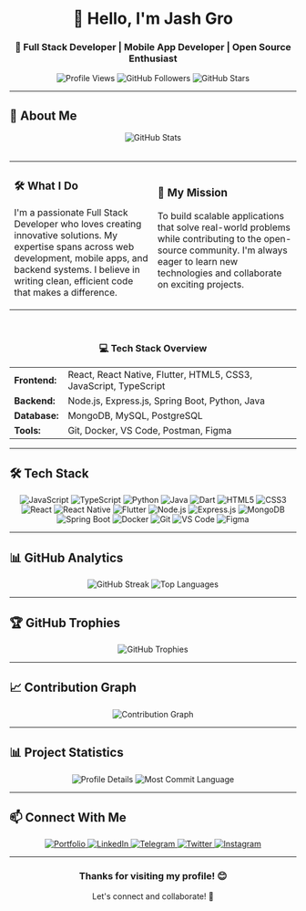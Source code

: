 <div align="center">
  <h1>👋 Hello, I'm Jash Gro</h1>
  <h3>🚀 Full Stack Developer | Mobile App Developer | Open Source Enthusiast</h3>
  
  <div>
    <img src="https://komarev.com/ghpvc/?username=BlackHatDevX&style=flat-square&color=00FF00" alt="Profile Views" />
    <img src="https://img.shields.io/github/followers/BlackHatDevX?label=Followers&style=social&color=00FF00" alt="GitHub Followers" />
    <img src="https://img.shields.io/github/stars/BlackHatDevX?label=Stars&style=social&color=00FF00" alt="GitHub Stars" />
  </div>
</div>

---

## 🎯 About Me

<div align="center">
  <img src="https://github-readme-stats.vercel.app/api?username=BlackHatDevX&show_icons=true&theme=radical&hide_border=true&bg_color=0D1117&title_color=00FF00&text_color=FFFFFF&icon_color=00FF00" alt="GitHub Stats" />
</div>

<br>

<div align="center">
  <table>
    <tr>
      <td width="50%">
        <h3>🛠️ What I Do</h3>
        <p>I'm a passionate Full Stack Developer who loves creating innovative solutions. My expertise spans across web development, mobile apps, and backend systems. I believe in writing clean, efficient code that makes a difference.</p>
      </td>
      <td width="50%">
        <h3>🎯 My Mission</h3>
        <p>To build scalable applications that solve real-world problems while contributing to the open-source community. I'm always eager to learn new technologies and collaborate on exciting projects.</p>
      </td>
    </tr>
  </table>
</div>

<br>

<div align="center">
  <h3>💻 Tech Stack Overview</h3>
  <table>
    <tr>
      <td><strong>Frontend:</strong></td>
      <td>React, React Native, Flutter, HTML5, CSS3, JavaScript, TypeScript</td>
    </tr>
    <tr>
      <td><strong>Backend:</strong></td>
      <td>Node.js, Express.js, Spring Boot, Python, Java</td>
    </tr>
    <tr>
      <td><strong>Database:</strong></td>
      <td>MongoDB, MySQL, PostgreSQL</td>
    </tr>
    <tr>
      <td><strong>Tools:</strong></td>
      <td>Git, Docker, VS Code, Postman, Figma</td>
    </tr>
  </table>
</div>

---

## 🛠️ Tech Stack

<div align="center">
  <img src="https://img.shields.io/badge/-JavaScript-F7DF1E?style=for-the-badge&logo=javascript&logoColor=black" alt="JavaScript" />
  <img src="https://img.shields.io/badge/-TypeScript-3178C6?style=for-the-badge&logo=typescript&logoColor=white" alt="TypeScript" />
  <img src="https://img.shields.io/badge/-Python-3776AB?style=for-the-badge&logo=python&logoColor=white" alt="Python" />
  <img src="https://img.shields.io/badge/-Java-ED8B00?style=for-the-badge&logo=java&logoColor=white" alt="Java" />
  <img src="https://img.shields.io/badge/-Dart-0175C2?style=for-the-badge&logo=dart&logoColor=white" alt="Dart" />
  <img src="https://img.shields.io/badge/-HTML5-E34F26?style=for-the-badge&logo=html5&logoColor=white" alt="HTML5" />
  <img src="https://img.shields.io/badge/-CSS3-1572B6?style=for-the-badge&logo=css3&logoColor=white" alt="CSS3" />
  <br>
  <img src="https://img.shields.io/badge/-React-61DAFB?style=for-the-badge&logo=react&logoColor=black" alt="React" />
  <img src="https://img.shields.io/badge/-React%20Native-61DAFB?style=for-the-badge&logo=react&logoColor=black" alt="React Native" />
  <img src="https://img.shields.io/badge/-Flutter-02569B?style=for-the-badge&logo=flutter&logoColor=white" alt="Flutter" />
  <img src="https://img.shields.io/badge/-Node.js-339933?style=for-the-badge&logo=nodedotjs&logoColor=white" alt="Node.js" />
  <img src="https://img.shields.io/badge/-Express.js-000000?style=for-the-badge&logo=express&logoColor=white" alt="Express.js" />
  <img src="https://img.shields.io/badge/-MongoDB-47A248?style=for-the-badge&logo=mongodb&logoColor=white" alt="MongoDB" />
  <br>
  <img src="https://img.shields.io/badge/-Spring%20Boot-6DB33F?style=for-the-badge&logo=springboot&logoColor=white" alt="Spring Boot" />
  <img src="https://img.shields.io/badge/-Docker-2496ED?style=for-the-badge&logo=docker&logoColor=white" alt="Docker" />
  <img src="https://img.shields.io/badge/-Git-F05032?style=for-the-badge&logo=git&logoColor=white" alt="Git" />
  <img src="https://img.shields.io/badge/-VS%20Code-007ACC?style=for-the-badge&logo=visualstudiocode&logoColor=white" alt="VS Code" />
  <img src="https://img.shields.io/badge/-Figma-F24E1E?style=for-the-badge&logo=figma&logoColor=white" alt="Figma" />
</div>

---

## 📊 GitHub Analytics

<div align="center">
  <img src="https://github-readme-streak-stats.herokuapp.com/?user=BlackHatDevX&theme=radical&hide_border=true&background=0D1117&stroke=00FF00&ring=00FF00&fire=00FF00&currStreakNum=FFFFFF&currStreakLabel=00FF00&sideNums=FFFFFF&sideLabels=FFFFFF&dates=FFFFFF" alt="GitHub Streak" />
  <img src="https://github-readme-stats.vercel.app/api/top-langs/?username=BlackHatDevX&layout=compact&theme=radical&hide_border=true&bg_color=0D1117&title_color=00FF00&text_color=FFFFFF" alt="Top Languages" />
</div>

---

## 🏆 GitHub Trophies

<div align="center">
  <img src="https://github-profile-trophy.vercel.app/?username=BlackHatDevX&theme=radical&no-frame=true&no-bg=false&margin-w=4" alt="GitHub Trophies" />
</div>

---

## 📈 Contribution Graph

<div align="center">
  <img src="https://github-readme-activity-graph.vercel.app/graph?username=BlackHatDevX&theme=radical&hide_border=true&bg_color=0D1117&color=00FF00&line=00FF00&point=FFFFFF" alt="Contribution Graph" />
</div>

---

## 📊 Project Statistics

<div align="center">
  <img src="https://github-profile-summary-cards.vercel.app/api/cards/profile-details?username=BlackHatDevX&theme=radical" alt="Profile Details" />
  <img src="https://github-profile-summary-cards.vercel.app/api/cards/most-commit-language?username=BlackHatDevX&theme=radical" alt="Most Commit Language" />

</div>

---


## 📫 Connect With Me

<div align="center">
  <a href="https://bit.ly/jashgro" target="_blank">
    <img src="https://img.shields.io/badge/Portfolio-FF5722?style=for-the-badge&logo=todoist&logoColor=white" alt="Portfolio"/>
  </a>
  <a href="https://www.linkedin.com/in/jash-gro" target="_blank">
    <img src="https://img.shields.io/badge/LinkedIn-0077B5?style=for-the-badge&logo=linkedin&logoColor=white" alt="LinkedIn"/>
  </a>
  <a href="https://telegram.dog/deveIoper_x" target="_blank">
    <img src="https://img.shields.io/badge/Telegram-2CA5E0?style=for-the-badge&logo=telegram&logoColor=white" alt="Telegram"/>
  </a>
  <a href="https://twitter.com/jash_gro" target="_blank">
    <img src="https://img.shields.io/badge/Twitter-1DA1F2?style=for-the-badge&logo=twitter&logoColor=white" alt="Twitter"/>
  </a>
  <a href="https://www.instagram.com/jash_gro/" target="_blank">
    <img src="https://img.shields.io/badge/Instagram-E4405F?style=for-the-badge&logo=instagram&logoColor=white" alt="Instagram"/>
  </a>
</div>

---



<div align="center">
  <h3>Thanks for visiting my profile! 😊</h3>
  <p>Let's connect and collaborate! 🚀</p>
</div>
